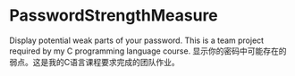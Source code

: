 # PasswordStrengthMeasure
Display potential weak parts of your password. This is a team project required by my C programming language course.
显示你的密码中可能存在的弱点。这是我的C语言课程要求完成的团队作业。